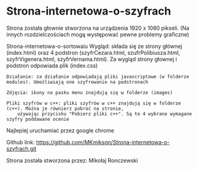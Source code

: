 # Strona-internetowa-o-szyfrach


Strona została głownie stworzona na urządzenia 1920 x 1080 pikseli. (Na innych rozdzielczościach mogą występować pewne problemy graficzne)
  

Strona-internetowa-o-sortowaiu 
    Wygląd: składa się ze strony głównej (index.html) oraz 4 podstron (szyfrCezara.html, szufrPolibiusza.html, szyfrVigenera.html, 
        szyfrVernama.html). Za wygląd strony głownej i podstron odpowiada plik (index.css)

    Działanie: za działanie odpowiadają pliki javascriptowe (w folderze modules). Umożliwiają one szyfrowanie na podstronach 

    Zdjęcia: ikony na pasku menu znajdują się w folderze (images)

    Pliki szyfrów w c++: pliki szyfrów w c++ znajdują się w folderze (c++). Można je równierz pobrać na stronie, 
        używając przycisku "Pobierz pliki c++". Są to 4 wybrane wymagane szyfry poddawane ocenie


Najlepiej uruchamiać przez google chrome


Github link: https://github.com/MKmikson/Strona-internetowa-o-szyfrach.git


Strona została stworzona przez: Mikołaj Ronczewski